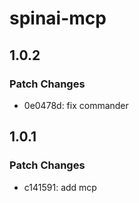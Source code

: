 # spinai-mcp

## 1.0.2

### Patch Changes

- 0e0478d: fix commander

## 1.0.1

### Patch Changes

- c141591: add mcp
